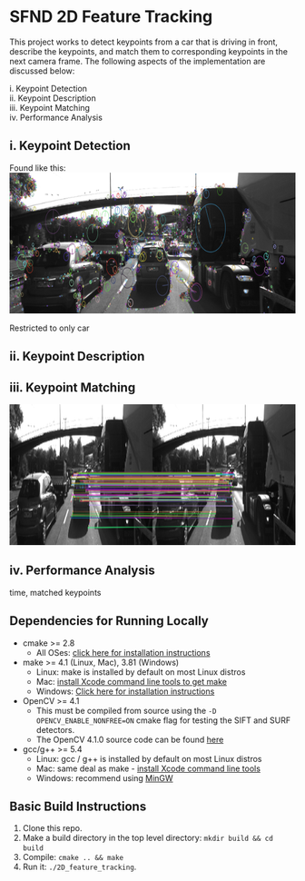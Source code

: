 # SFND 2D Feature Tracking

This project works to detect keypoints from a car that is driving in front, describe the keypoints, and match them to corresponding keypoints in the next camera frame. The following aspects of the implementation are discussed below:

i. Keypoint Detection <br/>
ii. Keypoint Description <br/>
iii. Keypoint Matching <br/>
iv. Performance Analysis <br/>


## i. Keypoint Detection
Found like this:
<img src="images/keypoints.png" width="820" height="248" />

Restricted to only car


## ii. Keypoint Description


## iii. Keypoint Matching


<img src="images/keypoints_mapping.png" width="820" height="248" />



## iv. Performance Analysis

time, matched keypoints








## Dependencies for Running Locally
* cmake >= 2.8
  * All OSes: [click here for installation instructions](https://cmake.org/install/)
* make >= 4.1 (Linux, Mac), 3.81 (Windows)
  * Linux: make is installed by default on most Linux distros
  * Mac: [install Xcode command line tools to get make](https://developer.apple.com/xcode/features/)
  * Windows: [Click here for installation instructions](http://gnuwin32.sourceforge.net/packages/make.htm)
* OpenCV >= 4.1
  * This must be compiled from source using the `-D OPENCV_ENABLE_NONFREE=ON` cmake flag for testing the SIFT and SURF detectors.
  * The OpenCV 4.1.0 source code can be found [here](https://github.com/opencv/opencv/tree/4.1.0)
* gcc/g++ >= 5.4
  * Linux: gcc / g++ is installed by default on most Linux distros
  * Mac: same deal as make - [install Xcode command line tools](https://developer.apple.com/xcode/features/)
  * Windows: recommend using [MinGW](http://www.mingw.org/)

## Basic Build Instructions

1. Clone this repo.
2. Make a build directory in the top level directory: `mkdir build && cd build`
3. Compile: `cmake .. && make`
4. Run it: `./2D_feature_tracking`.
